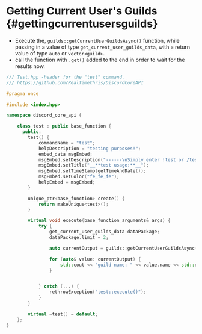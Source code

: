 Getting Current User's Guilds {#gettingcurrentusersguilds}
============
- Execute the, `guilds::getCurrentUserGuildsAsync()` function, while passing in a value of type `get_current_user_guilds_data`, with a return value of type `auto` or `vector<guild>`.
- call the function with `.get()` added to the end in order to wait for the results now.

```cpp
/// Test.hpp -header for the "test" command.
/// https://github.com/RealTimeChris/DiscordCoreAPI

#pragma once

#include <index.hpp>

namespace discord_core_api {

	class test : public base_function {
	  public:
		test() {
			commandName = "test";
			helpDescription = "testing purposes!";
			embed_data msgEmbed;
			msgEmbed.setDescription("------\nSimply enter !test or /test!\n------");
			msgEmbed.setTitle("__**test usage:**__");
			msgEmbed.setTimeStamp(getTimeAndDate());
			msgEmbed.setColor("fe_fe_fe");
			helpEmbed = msgEmbed;
		}

		unique_ptr<base_function> create() {
			return makeUnique<test>();
		}

		virtual void execute(base_function_arguments& args) {
			try {
				get_current_user_guilds_data dataPackage;
				dataPackage.limit = 2;

				auto currentOutput = guilds::getCurrentUserGuildsAsync(const& dataPackage).get();

				for (auto& value: currentOutput) {
					std::cout << "guild name: " << value.name << std::endl;
				}


			} catch (...) {
				rethrowException("test::execute()");
			}
		}

		virtual ~test() = default;
	};
}


```
